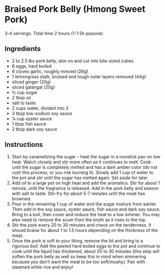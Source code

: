 # Braised Pork Belly (Hmong Sweet Pork)
3-4 servings. Total time 2 hours (1-1.5h passive)

## Ingredients
- 2 to 2.5 lbs pork belly, skin on and cut into bite-sized cubes
- 6 eggs, hard boiled
- 6 cloves garlic, roughly minced (26g)
- 1 lemongrass stalk, bruised and tough outer layers removed (44g)
- sliced ginger (20g)
- sliced galangal (20g)
- ½ cup sugar
- 2 tbsp oil
- salt to taste
- 2 cups water, divided into 2
- 3 tbsp low-sodium soy sauce
- ¼ cup oyster sauce
- 1 tbsp fish sauce
- 2 tbsp dark soy sauce

## Instructions
1. Start by caramelizing the sugar – heat the sugar in a nonstick pan on low heat.  Watch closely and stir more often as it continues to melt.  Cook until the sugar is completely melted and has a dark amber color (do not rush this process, or you risk burning it).  Slowly add 1 cup of water to the pot and stir until the sugar has melted again.  Set aside for later.
2. Add oil to a large pot on high heat and add the aromatics.  Stir for about 1 minute, until the fragrance is released.  Add in the pork belly and season with salt to taste.  Stir-fry for about 5-7 minutes until the meat has browned.
3. Pour in the remaining 1 cup of water and the sugar mixture from earlier.  Then add in the soy sauce, oyster sauce, fish sauce and dark soy sauce.  Bring to a boil, then cover and reduce the heat to a low simmer.  You may also need to remove the scum from the broth as it rises to the top.
4. Stir the pork every 20 to 30 minutes and check on the tenderness.  It should braise for about 1 to 1.5 hours depending on the thickness of the meat.
5. Once the pork is soft to your liking, remove the lid and bring to a rigorous boil.  Add the peeled hard boiled eggs to the pot and continue to cook until the liquid has thickened, about 20 to 30 minutes (this step will soften the pork belly as well so keep this in mind when simmering because you don’t want the meat to be too soft/mushy).  Pair with steamed white rice and enjoy!
